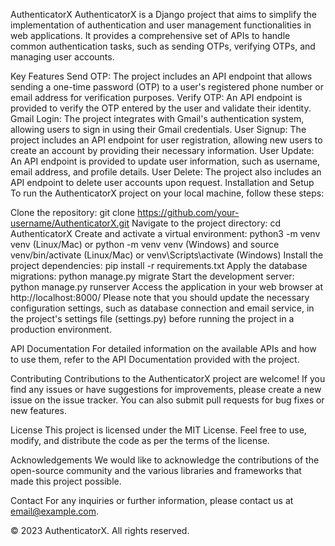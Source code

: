 AuthenticatorX
AuthenticatorX is a Django project that aims to simplify the implementation of authentication and user management functionalities in web applications. It provides a comprehensive set of APIs to handle common authentication tasks, such as sending OTPs, verifying OTPs, and managing user accounts.

Key Features
Send OTP: The project includes an API endpoint that allows sending a one-time password (OTP) to a user's registered phone number or email address for verification purposes.
Verify OTP: An API endpoint is provided to verify the OTP entered by the user and validate their identity.
Gmail Login: The project integrates with Gmail's authentication system, allowing users to sign in using their Gmail credentials.
User Signup: The project includes an API endpoint for user registration, allowing new users to create an account by providing their necessary information.
User Update: An API endpoint is provided to update user information, such as username, email address, and profile details.
User Delete: The project also includes an API endpoint to delete user accounts upon request.
Installation and Setup
To run the AuthenticatorX project on your local machine, follow these steps:

Clone the repository: git clone https://github.com/your-username/AuthenticatorX.git
Navigate to the project directory: cd AuthenticatorX
Create and activate a virtual environment: python3 -m venv venv (Linux/Mac) or python -m venv venv (Windows) and source venv/bin/activate (Linux/Mac) or venv\Scripts\activate (Windows)
Install the project dependencies: pip install -r requirements.txt
Apply the database migrations: python manage.py migrate
Start the development server: python manage.py runserver
Access the application in your web browser at http://localhost:8000/
Please note that you should update the necessary configuration settings, such as database connection and email service, in the project's settings file (settings.py) before running the project in a production environment.

API Documentation
For detailed information on the available APIs and how to use them, refer to the API Documentation provided with the project.

Contributing
Contributions to the AuthenticatorX project are welcome! If you find any issues or have suggestions for improvements, please create a new issue on the issue tracker. You can also submit pull requests for bug fixes or new features.

License
This project is licensed under the MIT License. Feel free to use, modify, and distribute the code as per the terms of the license.

Acknowledgements
We would like to acknowledge the contributions of the open-source community and the various libraries and frameworks that made this project possible.

Contact
For any inquiries or further information, please contact us at email@example.com.

© 2023 AuthenticatorX. All rights reserved.